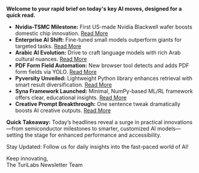 **Welcome to your rapid brief on today's key AI moves, designed for a quick read.**

- **Nvidia-TSMC Milestone:** First US-made Nvidia Blackwell wafer boosts domestic chip innovation. [Read More](https://blogs.nvidia.com/blog/tsmc-blackwell-manufacturing/)
- **Enterprise AI Shift:** Fine-tuned small models outperform giants for targeted tasks. [Read More](https://blog.oumi.ai/p/small-fine-tuned-models-are-all-you)
- **Arabic AI Evolution:** Drive to craft language models with rich Arab cultural nuances. [Read More](https://www.natureasia.com/en/nmiddleeast/article/10.1038/nmiddleeast.2025.142)
- **PDF Form Field Automation:** New browser tool detects and adds PDF form fields via YOLO. [Read More](https://commonforms.simplepdf.com/)
- **Pyversity Unveiled:** Lightweight Python library enhances retrieval with smart result diversification. [Read More](https://github.com/Pringled/pyversity)
- **Syna Framework Launched:** Minimal, NumPy-based ML/RL framework offers clear, educational insights. [Read More](https://github.com/sql-hkr/syna)
- **Creative Prompt Breakthrough:** One sentence tweak dramatically boosts AI creative outputs. [Read More](https://venturebeat.com/ai/researchers-find-adding-this-one-simple-sentence-to-prompts-makes-ai-models)

**Quick Takeaway:** Today’s headlines reveal a surge in practical innovations—from semiconductor milestones to smarter, customized AI models—setting the stage for enhanced performance and accessibility. 

Stay Updated: Follow us for daily insights into the fast-paced world of AI!

Keep innovating,  
The TuriLabs Newsletter Team